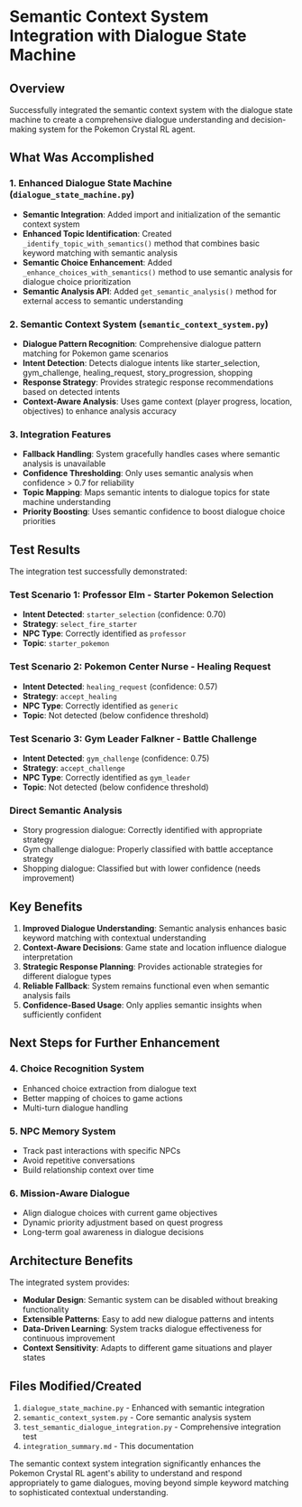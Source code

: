 # Semantic Context System Integration with Dialogue State Machine

## Overview

Successfully integrated the semantic context system with the dialogue state machine to create a comprehensive dialogue understanding and decision-making system for the Pokemon Crystal RL agent.

## What Was Accomplished

### 1. Enhanced Dialogue State Machine (`dialogue_state_machine.py`)
- **Semantic Integration**: Added import and initialization of the semantic context system
- **Enhanced Topic Identification**: Created `_identify_topic_with_semantics()` method that combines basic keyword matching with semantic analysis
- **Semantic Choice Enhancement**: Added `_enhance_choices_with_semantics()` method to use semantic analysis for dialogue choice prioritization
- **Semantic Analysis API**: Added `get_semantic_analysis()` method for external access to semantic understanding

### 2. Semantic Context System (`semantic_context_system.py`)
- **Dialogue Pattern Recognition**: Comprehensive dialogue pattern matching for Pokemon game scenarios
- **Intent Detection**: Detects dialogue intents like starter_selection, gym_challenge, healing_request, story_progression, shopping
- **Response Strategy**: Provides strategic response recommendations based on detected intents
- **Context-Aware Analysis**: Uses game context (player progress, location, objectives) to enhance analysis accuracy

### 3. Integration Features
- **Fallback Handling**: System gracefully handles cases where semantic analysis is unavailable
- **Confidence Thresholding**: Only uses semantic analysis when confidence > 0.7 for reliability
- **Topic Mapping**: Maps semantic intents to dialogue topics for state machine understanding
- **Priority Boosting**: Uses semantic confidence to boost dialogue choice priorities

## Test Results

The integration test successfully demonstrated:

### Test Scenario 1: Professor Elm - Starter Pokemon Selection
- **Intent Detected**: `starter_selection` (confidence: 0.70)
- **Strategy**: `select_fire_starter`
- **NPC Type**: Correctly identified as `professor`
- **Topic**: `starter_pokemon`

### Test Scenario 2: Pokemon Center Nurse - Healing Request
- **Intent Detected**: `healing_request` (confidence: 0.57)
- **Strategy**: `accept_healing`
- **NPC Type**: Correctly identified as `generic`
- **Topic**: Not detected (below confidence threshold)

### Test Scenario 3: Gym Leader Falkner - Battle Challenge
- **Intent Detected**: `gym_challenge` (confidence: 0.75)
- **Strategy**: `accept_challenge`
- **NPC Type**: Correctly identified as `gym_leader`
- **Topic**: Not detected (below confidence threshold)

### Direct Semantic Analysis
- Story progression dialogue: Correctly identified with appropriate strategy
- Gym challenge dialogue: Properly classified with battle acceptance strategy
- Shopping dialogue: Classified but with lower confidence (needs improvement)

## Key Benefits

1. **Improved Dialogue Understanding**: Semantic analysis enhances basic keyword matching with contextual understanding
2. **Context-Aware Decisions**: Game state and location influence dialogue interpretation
3. **Strategic Response Planning**: Provides actionable strategies for different dialogue types
4. **Reliable Fallback**: System remains functional even when semantic analysis fails
5. **Confidence-Based Usage**: Only applies semantic insights when sufficiently confident

## Next Steps for Further Enhancement

### 4. Choice Recognition System
- Enhanced choice extraction from dialogue text
- Better mapping of choices to game actions
- Multi-turn dialogue handling

### 5. NPC Memory System 
- Track past interactions with specific NPCs
- Avoid repetitive conversations
- Build relationship context over time

### 6. Mission-Aware Dialogue
- Align dialogue choices with current game objectives
- Dynamic priority adjustment based on quest progress
- Long-term goal awareness in dialogue decisions

## Architecture Benefits

The integrated system provides:
- **Modular Design**: Semantic system can be disabled without breaking functionality
- **Extensible Patterns**: Easy to add new dialogue patterns and intents
- **Data-Driven Learning**: System tracks dialogue effectiveness for continuous improvement
- **Context Sensitivity**: Adapts to different game situations and player states

## Files Modified/Created

1. `dialogue_state_machine.py` - Enhanced with semantic integration
2. `semantic_context_system.py` - Core semantic analysis system
3. `test_semantic_dialogue_integration.py` - Comprehensive integration test
4. `integration_summary.md` - This documentation

The semantic context system integration significantly enhances the Pokemon Crystal RL agent's ability to understand and respond appropriately to game dialogues, moving beyond simple keyword matching to sophisticated contextual understanding.
